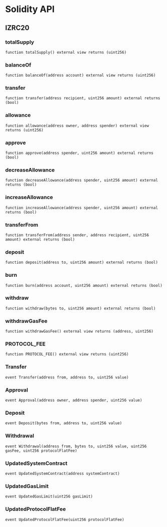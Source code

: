 # Solidity API

## IZRC20

### totalSupply

```solidity
function totalSupply() external view returns (uint256)
```

### balanceOf

```solidity
function balanceOf(address account) external view returns (uint256)
```

### transfer

```solidity
function transfer(address recipient, uint256 amount) external returns (bool)
```

### allowance

```solidity
function allowance(address owner, address spender) external view returns (uint256)
```

### approve

```solidity
function approve(address spender, uint256 amount) external returns (bool)
```

### decreaseAllowance

```solidity
function decreaseAllowance(address spender, uint256 amount) external returns (bool)
```

### increaseAllowance

```solidity
function increaseAllowance(address spender, uint256 amount) external returns (bool)
```

### transferFrom

```solidity
function transferFrom(address sender, address recipient, uint256 amount) external returns (bool)
```

### deposit

```solidity
function deposit(address to, uint256 amount) external returns (bool)
```

### burn

```solidity
function burn(address account, uint256 amount) external returns (bool)
```

### withdraw

```solidity
function withdraw(bytes to, uint256 amount) external returns (bool)
```

### withdrawGasFee

```solidity
function withdrawGasFee() external view returns (address, uint256)
```

### PROTOCOL_FEE

```solidity
function PROTOCOL_FEE() external view returns (uint256)
```

### Transfer

```solidity
event Transfer(address from, address to, uint256 value)
```

### Approval

```solidity
event Approval(address owner, address spender, uint256 value)
```

### Deposit

```solidity
event Deposit(bytes from, address to, uint256 value)
```

### Withdrawal

```solidity
event Withdrawal(address from, bytes to, uint256 value, uint256 gasFee, uint256 protocolFlatFee)
```

### UpdatedSystemContract

```solidity
event UpdatedSystemContract(address systemContract)
```

### UpdatedGasLimit

```solidity
event UpdatedGasLimit(uint256 gasLimit)
```

### UpdatedProtocolFlatFee

```solidity
event UpdatedProtocolFlatFee(uint256 protocolFlatFee)
```

